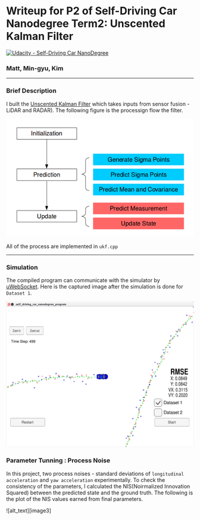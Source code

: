 # Writeup for P2 of Self-Driving Car Nanodegree Term2: Unscented Kalman Filter
[![Udacity - Self-Driving Car NanoDegree](https://s3.amazonaws.com/udacity-sdc/github/shield-carnd.svg)](http://www.udacity.com/drive)

### Matt, Min-gyu, Kim
---

[image1]: ./result/UKF_Process.png "UKF_PROCESS"
[image2]: ./result/result_unscented_kalman_filter.png "SCREENSHOT"
[imgae3]: ./result/NIS.png

### Brief Description

I built the [Unscented Kalman Filter](http://www.cs.unc.edu/~welch/kalman/media/pdf/Julier1997_SPIE_KF.pdf) which takes inputs from sensor fusion - LiDAR and RADAR). The following figure is the processign flow the filter.

![alt_text][image1]

All of the process are implemented in `ukf.cpp`

---

### Simulation

The compiled program can communicate with the simulator by [uWebSocket](https://github.com/uNetworking/uWebSockets). Here is the captured image after the simulation is done for `Dataset 1`.

![alt_text][image2]

### Parameter Tunning : Process Noise

In this project, two process noises - standard deviations of `longitudinal acceleration` and `yaw acceleration` experimentally. To check the consistency of the parameters, I calculated the NIS(Noirmalized Innovation Squared) between the predicted state and the ground truth. The following is the plot of the NIS values earned from final parameters.

![alt_text][image3]

